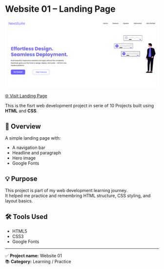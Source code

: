 # Website 01 – Landing Page

![Landing Page Screenshot](./Assets/screenchot.png)

[🌐 Visit Landing Page](https://ranim-k.github.io/Web-Projects/Day-01%20landing%20page/)

This is the fisrt web development project in serie of 10 Projects built using **HTML** and **CSS**.

## 📌 Overview

A simple landing page with:
- A navigation bar
- Headline and paragraph
- Hero image
- Google Fonts

## 💡 Purpose

This project is part of my web development learning journey.  
It helped me practice and remembring HTML structure, CSS styling, and layout basics.

## 🛠 Tools Used

- HTML5  
- CSS3  
- Google Fonts

---

✅ **Project name:** Website 01  
📚 **Category:** Learning / Practice  
